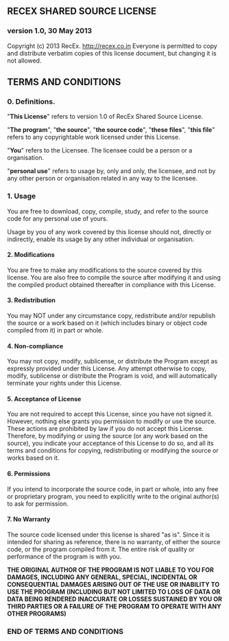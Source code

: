 ## RECEX SHARED SOURCE LICENSE
### version 1.0, 30 May 2013

Copyright (c) 2013 RecEx. <http://recex.co.in>
Everyone is permitted to copy and distribute verbatim
copies of this license document, but changing it is
not allowed.

## TERMS AND CONDITIONS


### 0. Definitions.

"**This License**" refers to version 1.0 of RecEx Shared
Source License.

"**The program**", "**the source**", "**the source code**", "**these
files**", "**this file**" refers to any copyrightable work
licensed under this License.

"**You**" refers to the Licensee. The licensee could be a 
person or a organisation.

"**personal use**" refers to usage by, only and only, the
licensee, and not by any other person or organisation
related in any way to the licensee.

### 1. Usage

You are free to download, copy, compile, study, and
refer to the source code for any personal use of yours.

Usage by you of any work covered by this license should
not, directly or indirectly, enable its usage by any
other individual or organisation.

#### 2. Modifications

You are free to make any modifications to the source
covered by this license. You are also free to compile
the source after modifying it and using the compiled
product obtained thereafter in compliance with this
License.

#### 3. Redistribution

You may NOT under any circumstance copy, redistribute
and/or republish the source or a work based on it (which
includes binary or object code compiled from it) in part
or whole. 

#### 4. Non-compliance

You may not copy, modify, sublicense, or distribute the
Program except as expressly provided under this License.
Any attempt otherwise to copy, modify, sublicense or
distribute the Program is void, and will automatically
terminate your rights under this License.

#### 5. Acceptance of License

You are not required to accept this License, since you have
not signed it. However, nothing else grants you permission
to modify or use the source. These actions are prohibited
by law if you do not accept this License. Therefore, by
modifying or using the source (or any work based on the
source), you indicate your acceptance of this License to do
so, and all its terms and conditions for copying,
redistributing or modifying the source or works based on it.

#### 6. Permissions

If you intend to incorporate the source code, in part or whole,
into any free or proprietary program, you need to explicitly
write to the original author(s) to ask for permission.

#### 7. No Warranty

The source code licensed under this license is shared "as is".
Since it is intended for sharing as reference, there is no
warranty, of either the source code, or the program compiled
from it. The entire risk of quality or performance of the 
program is with you.

**THE ORIGINAL AUTHOR OF THE PROGRAM IS NOT LIABLE TO YOU FOR
DAMAGES, INCLUDING ANY GENERAL, SPECIAL, INCIDENTAL OR
CONSEQUENTIAL DAMAGES ARISING OUT OF THE USE OR INABILITY TO
USE THE PROGRAM (INCLUDING BUT NOT LIMITED TO LOSS OF DATA OR
DATA BEING RENDERED INACCURATE OR LOSSES SUSTAINED BY YOU OR
THIRD PARTIES OR A FAILURE OF THE PROGRAM TO OPERATE WITH ANY
OTHER PROGRAMS)**

### END OF TERMS AND CONDITIONS
